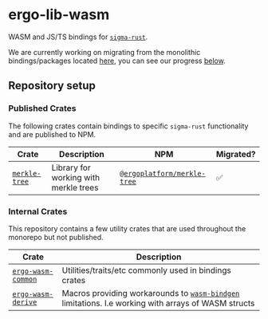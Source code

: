 # ergo-lib-wasm

WASM and JS/TS bindings for [`sigma-rust`](https://github.com/ergoplatform/sigma-rust).

We are currently working on migrating from the monolithic bindings/packages located [here](https://github.com/ergoplatform/sigma-rust/tree/develop/bindings/ergo-lib-wasm), you can see our progress [below](#published-crates).

## Repository setup

### Published Crates

The following crates contain bindings to specific `sigma-rust` functionality and are published to NPM.

| Crate | Description | NPM | Migrated? |
| --- | --- | --- | --- |
| [`merkle-tree`](packages/merkle-tree) | Library for working with merkle trees | [`@ergoplatform/merkle-tree`](https://www.npmjs.com/package/@ergoplatform/merkle-tree) | ✅

### Internal Crates

This repository contains a few utility crates that are used throughout the monorepo but not published.

| Crate | Description |
| --- | --- |
| [`ergo-wasm-common`](packages/ergo-wasm-common) | Utilities/traits/etc commonly used in bindings crates |
| [`ergo-wasm-derive`](packages/ergo-wasm-derive) | Macros providing workarounds to [`wasm-bindgen`](https://github.com/rustwasm/wasm-bindgen) limitations. I.e working with arrays of WASM structs |
